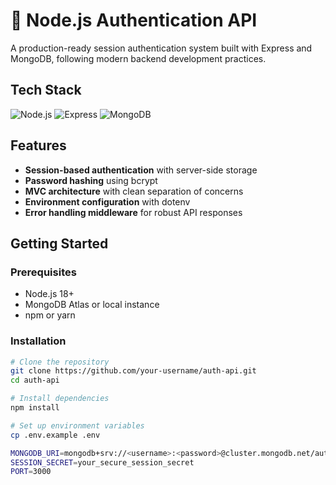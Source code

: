 # 🔐 Node.js Authentication API

A production-ready session authentication system built with Express and MongoDB, following modern backend development practices.

## Tech Stack
![Node.js](https://img.shields.io/badge/Node.js-18+-339933?logo=node.js&logoColor=white)
![Express](https://img.shields.io/badge/Express-4.x-000000?logo=express&logoColor=white)
![MongoDB](https://img.shields.io/badge/MongoDB-5+-47A248?logo=mongodb&logoColor=white)

## Features
- **Session-based authentication** with server-side storage
- **Password hashing** using bcrypt
- **MVC architecture** with clean separation of concerns
- **Environment configuration** with dotenv
- **Error handling middleware** for robust API responses

## Getting Started

### Prerequisites
- Node.js 18+
- MongoDB Atlas or local instance
- npm or yarn

### Installation
```bash
# Clone the repository
git clone https://github.com/your-username/auth-api.git
cd auth-api

# Install dependencies
npm install

# Set up environment variables
cp .env.example .env

MONGODB_URI=mongodb+srv://<username>:<password>@cluster.mongodb.net/auth_db?retryWrites=true&w=majority
SESSION_SECRET=your_secure_session_secret
PORT=3000
